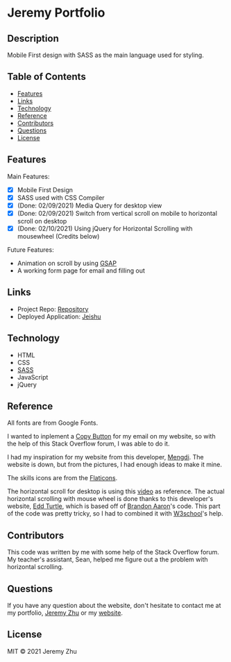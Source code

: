 # Jeremy Portfolio

## Description

Mobile First design with SASS as the main language used for styling.

## Table of Contents

* [Features](#Features)
* [Links](#Links)
* [Technology](#Technology)
* [Reference](#Reference)
* [Contributors](#Contributors)
* [Questions](#Questions)
* [License](#License)

## Features
Main Features: 

* [x] Mobile First Design
* [x] SASS used with CSS Compiler
* [x] (Done: 02/09/2021) Media Query for desktop view
* [x] (Done: 02/09/2021) Switch from vertical scroll on mobile to horizontal scroll on desktop
* [x] (Done: 02/10/2021) Using jQuery for Horizontal Scrolling with mousewheel (Credits below)

Future Features:

* Animation on scroll by using [GSAP](https://greensock.com/docs/v3/GSAP/Timeline)
* A working form page for email and filling out

## Links

* Project Repo: [Repository](https://github.com/jeishu/jeishu.github.io)
* Deployed Application: [Jeishu](https://jeishu.github.io/)


## Technology

* HTML
* CSS
* [SASS](https://sass-lang.com/)
* JavaScript
* jQuery

## Reference

All fonts are from Google Fonts.

I wanted to inplement a [Copy Button](https://stackoverflow.com/questions/50795042/create-a-copy-button-without-an-input-text-box) for my email on my website, so with the help of this Stack Overflow forum, I was able to do it.

I had my inspiration for my website from this developer, [Mengdi](https://careerfoundry.com/en/blog/ui-design/best-ui-portfolios/). The website is down, but from the pictures, I had enough ideas to make it mine.

The skills icons are from the [Flaticons](https://www.flaticon.com/authors/pixel-perfect).

The horizontal scroll for desktop is using this [video](https://www.youtube.com/watch?v=pOXl6KH2N8Y) as reference. The actual horizontal scrolling with mouse wheel is done thanks to this developer's website, [Edd Turtle](https://designedbyaturtle.com/horizontal-scrolling-with-jquery/), which is based off of [Brandon Aaron](https://github.com/brandonaaron)'s code. This part of the code was pretty tricky, so I had to combined it with [W3school](https://www.w3schools.com/js/js_window.asp)'s help. 

## Contributors

This code was written by me with some help of the Stack Overflow forum. My teacher's assistant, Sean, helped me figure out a the problem with horizontal scrolling.

## Questions
If you have any question about the website, don't hesitate to contact me at my portfolio, [Jeremy Zhu](https://github.com/jeishu) or my [website](https://jeishu.github.io/).


## License

MIT © 2021 Jeremy Zhu